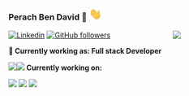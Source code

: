 ### Perach Ben David 👩 <img src="https://raw.githubusercontent.com/ABSphreak/ABSphreak/master/gifs/Hi.gif" width="25px">
<img align='right' src="https://media.giphy.com/media/ieyl9zmCjO4b4t6qoY/giphy.gif" width="180">

[![Linkedin](https://img.shields.io/badge/-LinkedIn-222222?style=flat-square&logo=Linkedin&logoColor=white&link=https://www.linkedin.com/in/engincan-veske-b4a75b145/)](https://www.linkedin.com/in/perach-ben-david-41ab85145/)
[![GitHub followers](https://img.shields.io/github/followers/PerachBD.svg?style=social&label=Follow&maxAge=2592000)](https://github.com/EngincanV?tab=followers)

**💼 Currently working as: Full stack Developer** </b></a>

**<img src="https://github.com/rajput2107/rajput2107/blob/master/Assets/Rocket.gif" height="18px"><img src="https://github.com/TheDudeThatCode/TheDudeThatCode/blob/master/Assets/Developer.gif" width="30px"> Currently working on:** 

<code><a href="https://nodejs.org/en/about/" target="_blank"><img height="50" src="https://dab1nmslvvntp.cloudfront.net/wp-content/uploads/2015/07/1436439824nodejs-logo.png"></a></code>
<code><a href="https://reactjs.org/" target="_blank"><img height="50" src="https://www.vectorlogo.zone/logos/reactjs/reactjs-ar21.svg"></a></code>
<code><a href="https://microservices.io/" target="_blank"><img height="50" src="https://comunytek.com/wp-content/uploads/2017/03/Microservices.png"></a></code>

